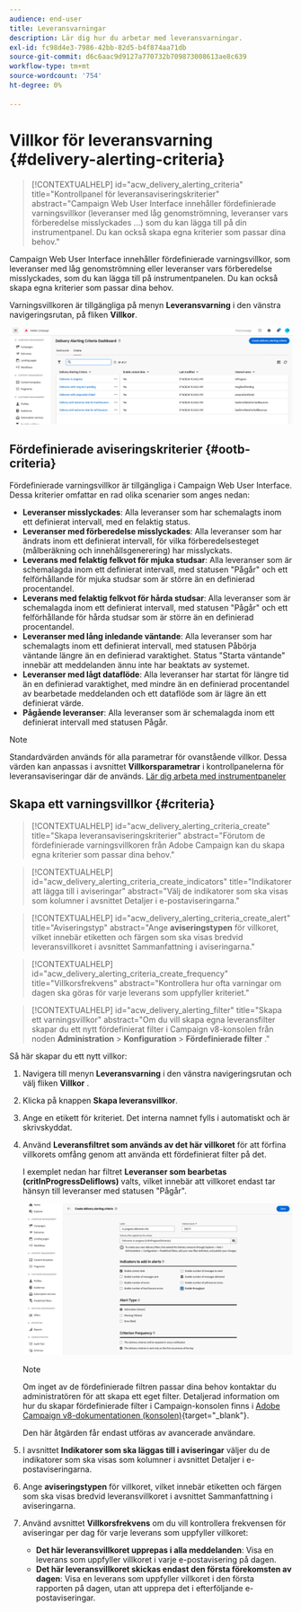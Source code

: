 ```yaml
---
audience: end-user
title: Leveransvarningar
description: Lär dig hur du arbetar med leveransvarningar.
exl-id: fc98d4e3-7986-42bb-82d5-b4f874aa71db
source-git-commit: d6c6aac9d9127a770732b709873008613ae8c639
workflow-type: tm+mt
source-wordcount: '754'
ht-degree: 0%

---
```


# Villkor för leveransvarning {#delivery-alerting-criteria}

>[!CONTEXTUALHELP]
>id="acw_delivery_alerting_criteria"
>title="Kontrollpanel för leveransaviseringskriterier"
>abstract="Campaign Web User Interface innehåller fördefinierade varningsvillkor (leveranser med låg genomströmning, leveranser vars förberedelse misslyckades ...) som du kan lägga till på din instrumentpanel. Du kan också skapa egna kriterier som passar dina behov."

Campaign Web User Interface innehåller fördefinierade varningsvillkor, som leveranser med låg genomströmning eller leveranser vars förberedelse misslyckades, som du kan lägga till på instrumentpanelen. Du kan också skapa egna kriterier som passar dina behov.

Varningsvillkoren är tillgängliga på menyn **Leveransvarning** i den vänstra navigeringsrutan, på fliken **Villkor**.

![Lista med varningsvillkor som visas på menyn Leveransvarning](assets/alerting-criteria-list.png)

## Fördefinierade aviseringskriterier {#ootb-criteria}

Fördefinierade varningsvillkor är tillgängliga i Campaign Web User Interface. Dessa kriterier omfattar en rad olika scenarier som anges nedan:

* **Leveranser misslyckades**: Alla leveranser som har schemalagts inom ett definierat intervall, med en felaktig status.
* **Leveranser med förberedelse misslyckades**: Alla leveranser som har ändrats inom ett definierat intervall, för vilka förberedelsesteget (målberäkning och innehållsgenerering) har misslyckats.
* **Leverans med felaktig felkvot för mjuka studsar**: Alla leveranser som är schemalagda inom ett definierat intervall, med statusen &quot;Pågår&quot; och ett felförhållande för mjuka studsar som är större än en definierad procentandel.
* **Leverans med felaktig felkvot för hårda studsar**: Alla leveranser som är schemalagda inom ett definierat intervall, med statusen &quot;Pågår&quot; och ett felförhållande för hårda studsar som är större än en definierad procentandel.
* **Leveranser med lång inledande väntande**: Alla leveranser som har schemalagts inom ett definierat intervall, med statusen Påbörja väntande längre än en definierad varaktighet. Status &quot;Starta väntande&quot; innebär att meddelanden ännu inte har beaktats av systemet.
* **Leveranser med lågt dataflöde**: Alla leveranser har startat för längre tid än en definierad varaktighet, med mindre än en definierad procentandel av bearbetade meddelanden och ett dataflöde som är lägre än ett definierat värde.
* **Pågående leveranser**: Alla leveranser som är schemalagda inom ett definierat intervall med statusen Pågår.

>[!NOTE]
>
>Standardvärden används för alla parametrar för ovanstående villkor. Dessa värden kan anpassas i avsnittet **Villkorsparametrar** i kontrollpanelerna för leveransaviseringar där de används. [Lär dig arbeta med instrumentpaneler](../msg/delivery-alerting-dashboards.md)

## Skapa ett varningsvillkor {#criteria}

>[!CONTEXTUALHELP]
>id="acw_delivery_alerting_criteria_create"
>title="Skapa leveransaviseringskriterier"
>abstract="Förutom de fördefinierade varningsvillkoren från Adobe Campaign kan du skapa egna kriterier som passar dina behov."

>[!CONTEXTUALHELP]
>id="acw_delivery_alerting_criteria_create_indicators"
>title="Indikatorer att lägga till i aviseringar"
>abstract="Välj de indikatorer som ska visas som kolumner i avsnittet Detaljer i e-postaviseringarna."

>[!CONTEXTUALHELP]
>id="acw_delivery_alerting_criteria_create_alert"
>title="Aviseringstyp"
>abstract="Ange **aviseringstypen** för villkoret, vilket innebär etiketten och färgen som ska visas bredvid leveransvillkoret i avsnittet Sammanfattning i aviseringarna."

>[!CONTEXTUALHELP]
>id="acw_delivery_alerting_criteria_create_frequency"
>title="Villkorsfrekvens"
>abstract="Kontrollera hur ofta varningar om dagen ska göras för varje leverans som uppfyller kriteriet."

>[!CONTEXTUALHELP]
>id="acw_delivery_alerting_filter"
>title="Skapa ett varningsvillkor"
>abstract="Om du vill skapa egna leveransfilter skapar du ett nytt fördefinierat filter i Campaign v8-konsolen från noden **Administration** > **Konfiguration** > **Fördefinierade filter** ."

Så här skapar du ett nytt villkor:

1. Navigera till menyn **Leveransvarning** i den vänstra navigeringsrutan och välj fliken **Villkor** .
1. Klicka på knappen **Skapa leveransvillkor**.
1. Ange en etikett för kriteriet. Det interna namnet fylls i automatiskt och är skrivskyddat.
1. Använd **Leveransfiltret som används av det här villkoret** för att förfina villkorets omfång genom att använda ett fördefinierat filter på det.

   I exemplet nedan har filtret **Leveranser som bearbetas (critInProgressDeliflows)** valts, vilket innebär att villkoret endast tar hänsyn till leveranser med statusen &quot;Pågår&quot;.

   ![Exempel på egenskaper för varningsvillkor med det valda filtret](assets/alerting-criteria-properties.png)

   >[!NOTE]
   >
   >Om inget av de fördefinierade filtren passar dina behov kontaktar du administratören för att skapa ett eget filter. Detaljerad information om hur du skapar fördefinierade filter i Campaign-konsolen finns i [Adobe Campaign v8-dokumentationen (konsolen)](https://experienceleague.adobe.com/en/docs/campaign/campaign-v8/audience/create-audiences/create-filters){target="_blank"}.
   >
   >Den här åtgärden får endast utföras av avancerade användare.

1. I avsnittet **Indikatorer som ska läggas till i aviseringar** väljer du de indikatorer som ska visas som kolumner i avsnittet Detaljer i e-postaviseringarna.

1. Ange **aviseringstypen** för villkoret, vilket innebär etiketten och färgen som ska visas bredvid leveransvillkoret i avsnittet Sammanfattning i aviseringarna.

1. Använd avsnittet **Villkorsfrekvens** om du vill kontrollera frekvensen för aviseringar per dag för varje leverans som uppfyller villkoret:

   * **Det här leveransvillkoret upprepas i alla meddelanden**: Visa en leverans som uppfyller villkoret i varje e-postavisering på dagen.
   * **Det här leveransvillkoret skickas endast den första förekomsten av dagen**: Visa en leverans som uppfyller villkoret i den första rapporten på dagen, utan att upprepa det i efterföljande e-postaviseringar.